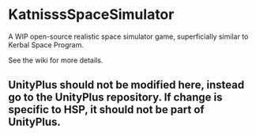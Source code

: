 # KatnisssSpaceSimulator
A WIP open-source realistic space simulator game, superficially similar to Kerbal Space Program.

See the wiki for more details.

## UnityPlus should not be modified here, instead go to the UnityPlus repository. If change is specific to HSP, it should not be part of UnityPlus.

